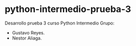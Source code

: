 # python-intermedio-prueba-3

Desarrollo prueba 3 curso Python Intermedio
Grupo:
  - Gustavo Reyes.
  - Nestor Aliaga.
